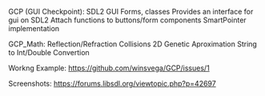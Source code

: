 GCP (GUI Checkpoint):
 SDL2 GUI Forms, classes
 Provides an interface for gui on SDL2 
 Attach functions to buttons/form components
 SmartPointer implementation


GCP_Math:
 Reflection/Refraction
 Collisions 2D
 Genetic Aproximation
 String to Int/Double Convertion


Workng Example:
https://github.com/winsvega/GCP/issues/1

Screenshots:
https://forums.libsdl.org/viewtopic.php?p=42697
